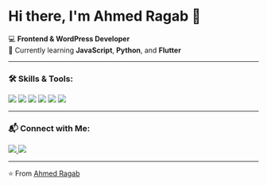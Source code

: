 # Hi there, I'm Ahmed Ragab 👋

💻 **Frontend & WordPress Developer**  
🚀 Currently learning **JavaScript**, **Python**, and **Flutter**  

---

### 🛠 Skills & Tools:
<p align="left">
  <img src="https://img.shields.io/badge/HTML5-E34F26?style=for-the-badge&logo=html5&logoColor=white" />
  <img src="https://img.shields.io/badge/CSS3-1572B6?style=for-the-badge&logo=css3&logoColor=white" />
  <img src="https://img.shields.io/badge/WordPress-21759B?style=for-the-badge&logo=wordpress&logoColor=white" />
  <img src="https://img.shields.io/badge/JavaScript-F7DF1E?style=for-the-badge&logo=javascript&logoColor=black" />
  <img src="https://img.shields.io/badge/Python-3776AB?style=for-the-badge&logo=python&logoColor=white" />
  <img src="https://img.shields.io/badge/Flutter-02569B?style=for-the-badge&logo=flutter&logoColor=white" />
</p>

---

### 📬 Connect with Me:
<p align="left">
  <a href="mailto:owen.ar2002@gmail.com">
    <img src="https://img.shields.io/badge/Email-D14836?style=for-the-badge&logo=gmail&logoColor=white" />
  </a>
  <a href="https://github.com/MajekAhmed">
    <img src="https://img.shields.io/badge/GitHub-000000?style=for-the-badge&logo=github&logoColor=white" />
  </a>
</p>

---

⭐️ From [Ahmed Ragab](https://github.com/MajekAhmed)
